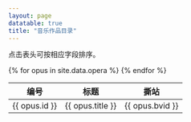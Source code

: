 ```yaml
---
layout: page
datatable: true
title: "音乐作品目录"
---
```


<script src="js/sort-table.min.js"></script>

点击表头可按相应字段排序。

<table class="js-sort-table" id="demo1">
<thead>
<tr>
	<th>编号</th>
	<th>标题</th>
	<th>撕站</th>
</tr>
</thead>
<tbody>
{% for opus in site.data.opera %}
<tr>
  <td>{{ opus.id }}</td>
  <td>{{ opus.title }}</td>
  <td>{{ opus.bvid }}</td>
</tr>
{% endfor %}
</tbody>
</table>

